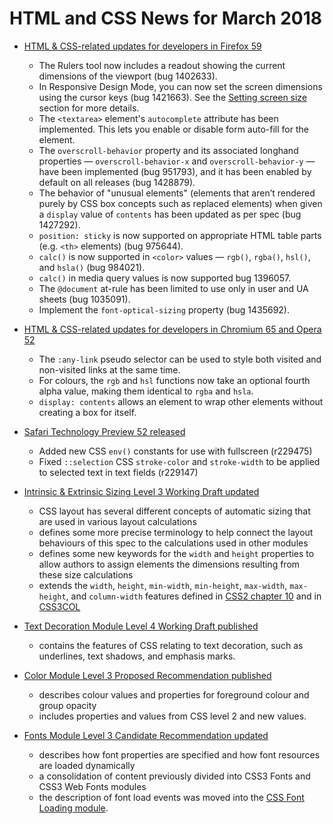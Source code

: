# HTML and CSS News for March 2018

- [HTML & CSS-related updates for developers in Firefox 59](https://developer.mozilla.org/en-US/Firefox/Releases/59)
    - The Rulers tool now includes a readout showing the current dimensions of the viewport (bug 1402633).
    - In Responsive Design Mode, you can now set the screen dimensions using the cursor keys (bug 1421663). See the [Setting screen size](https://developer.mozilla.org/en-US/docs/Tools/Responsive_Design_Mode#Setting_screen_size) section for more details.
    - The `<textarea>` element's `autocomplete` attribute has been implemented. This lets you enable or disable form auto-fill for the element.
    - The `overscroll-behavior` property and its associated longhand properties — `overscroll-behavior-x` and `overscroll-behavior-y` — have been implemented (bug 951793), and it has been enabled by default on all releases (bug 1428879).
    - The behavior of "unusual elements" (elements that aren’t rendered purely by CSS box concepts such as replaced elements) when given a `display` value of `contents` has been updated as per spec (bug 1427292).
    - `position: sticky` is now supported on appropriate HTML table parts (e.g. `<th>` elements) (bug 975644).
    - `calc()` is now supported in `<color>` values — `rgb()`, `rgba()`, `hsl()`, and `hsla()` (bug 984021).
    - `calc()` in media query values is now supported bug 1396057.
    - The `@document` at-rule has been limited to use only in user and UA sheets (bug 1035091).
    - Implement the `font-optical-sizing` property (bug 1435692).

- [HTML & CSS-related updates for developers in Chromium 65 and Opera 52](https://dev.opera.com/blog/opera-52/)
    + The `:any-link` pseudo selector can be used to style both visited and non-visited links at the same time.
    + For colours, the `rgb` and `hsl` functions now take an optional fourth alpha value, making them identical to `rgba` and `hsla`.
    - `display: contents` allows an element to wrap other elements without creating a box for itself.

- [Safari Technology Preview 52 released](https://webkit.org/blog/8165/release-notes-for-safari-technology-preview-52/)
    + Added new CSS `env()` constants for use with fullscreen (r229475)
    + Fixed `::selection` CSS `stroke-color` and `stroke-width` to be applied to selected text in text fields (r229147)

- [Intrinsic & Extrinsic Sizing Level 3 Working Draft updated](https://www.w3.org/TR/selectors-4/)
    + CSS layout has several different concepts of automatic sizing that are used in various layout calculations
    + defines some more precise terminology to help connect the layout behaviours of this spec to the calculations used in other modules
    + defines some new keywords for the `width` and `height` properties to allow authors to assign elements the dimensions resulting from these size calculations
    + extends the `width`, `height`, `min-width`, `min-height`, `max-width`, `max-height`, and `column-width` features defined in [CSS2 chapter 10](https://www.w3.org/TR/CSS2/) and in [CSS3COL](https://www.w3.org/TR/css-multicol-1/)

- [Text Decoration Module Level 4 Working Draft published](https://www.w3.org/TR/css-text-decor-4/)
    + contains the features of CSS relating to text decoration, such as underlines, text shadows, and emphasis marks.

- [Color Module Level 3 Proposed Recommendation published](https://www.w3.org/TR/css-color-3/)
    + describes colour values and properties for foreground colour and group opacity
    + includes properties and values from CSS level 2 and new values.

- [Fonts Module Level 3 Candidate Recommendation updated](https://www.w3.org/TR/css-fonts-3/)
    + describes how font properties are specified and how font resources are loaded dynamically
    + a consolidation of content previously divided into CSS3 Fonts and CSS3 Web Fonts modules
    + the description of font load events was moved into the [CSS Font Loading module](https://www.w3.org/TR/css-font-loading-3/).
